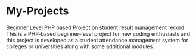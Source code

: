 # My-Projects
Beginner Level PHP based Project on student result management record
This is a PHP-based beginner-level project for new coding enthusiasts and this project is developed as a student attendance management system for colleges or universities along with some additional modules.
